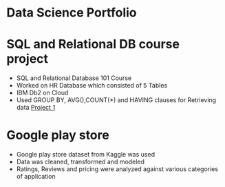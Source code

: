 
# Data Science Portfolio

# SQL and Relational DB course project
* SQL and Relational Database 101 Course
* Worked on HR Database which consisted of 5 Tables
* IBM Db2 on Cloud
* Used GROUP BY, AVG(),COUNT(*) and HAVING clauses for Retrieving data
 [Project 1](https://github.com/muneebkhan77/SQL-and-Relational-Db-101-course)

# Google play store 
* Google play store dataset from Kaggle was used
* Data was cleaned, transformed and modeled 
* Ratings, Reviews and pricing were analyzed against various categories of application
